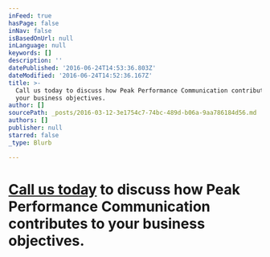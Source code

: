 ```yaml
---
inFeed: true
hasPage: false
inNav: false
isBasedOnUrl: null
inLanguage: null
keywords: []
description: ''
datePublished: '2016-06-24T14:53:36.803Z'
dateModified: '2016-06-24T14:52:36.167Z'
title: >-
  Call us today to discuss how Peak Performance Communication contributes to
  your business objectives.
author: []
sourcePath: _posts/2016-03-12-3e1754c7-74bc-489d-b06a-9aa786184d56.md
authors: []
publisher: null
starred: false
_type: Blurb

---
```

# [Call us today][0] to discuss how Peak Performance Communication contributes to your business objectives.

**[][1]**

[0]: http://www.ddc-communications.com/contact-us/
[1]: https://thegrid.ai/ddc-communications/contact-us/
